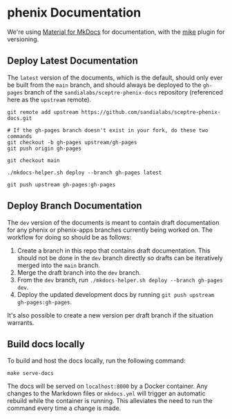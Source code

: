 # phenix Documentation

We're using [Material for MkDocs](https://squidfunk.github.io/mkdocs-material/)
for documentation, with the [mike](https://github.com/jimporter/mike) plugin for
versioning.

## Deploy Latest Documentation

The `latest` version of the documents, which is the default, should only ever be
built from the `main` branch, and should always be deployed to the `gh-pages`
branch of the `sandialabs/sceptre-phenix-docs` repository (referenced here as
the `upstream` remote).

```shell
git remote add upstream https://github.com/sandialabs/sceptre-phenix-docs.git

# If the gh-pages branch doesn't exist in your fork, do these two commands
git checkout -b gh-pages upstream/gh-pages
git push origin gh-pages

git checkout main

./mkdocs-helper.sh deploy --branch gh-pages latest

git push upstream gh-pages:gh-pages
```

## Deploy Branch Documentation

The `dev` version of the documents is meant to contain draft documentation for
any phenix or phenix-apps branches currently being worked on. The workflow for
doing so should be as follows:

1. Create a branch in this repo that contains draft documentation. This should
   not be done in the `dev` branch directly so drafts can be iteratively merged
   into the `main` branch.
2. Merge the draft branch into the `dev` branch.
3. From the `dev` branch, run `./mkdocs-helper.sh deploy --branch gh-pages dev`.
4. Deploy the updated development docs by running `git push upstream gh-pages:gh-pages`.

It's also possible to create a new version per draft branch if the situation
warrants.

## Build docs locally

To build and host the docs locally, run the following command:
```shell
make serve-docs
```

The docs will be served on `localhost:8000` by a Docker container. Any changes to the Markdown files or `mkdocs.yml` will trigger an automatic rebuild while the container is running. This alleviates the need to run the command every time a change is made.
